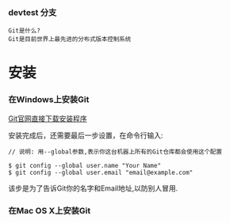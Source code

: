 ### devtest 分支
```
Git是什么?
Git是目前世界上最先进的分布式版本控制系统
```
# 安装

### 在Windows上安装Git

[Git官网直接下载安装程序](https://git-scm.com/downloads)

安装完成后，还需要最后一步设置，在命令行输入:
```
// 说明: 用--global参数,表示你这台机器上所有的Git仓库都会使用这个配置

$ git config --global user.name "Your Name"
$ git config --global user.email "email@example.com"

```
该步是为了告诉Git你的名字和Email地址,以防别人冒用.
### 在Mac OS X上安装Git

